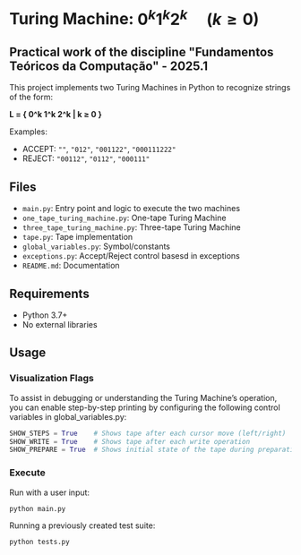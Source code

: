 # Turing Machine: $0^k 1^k 2^k \quad (k \geq 0)$
## Practical work of the discipline "Fundamentos Teóricos da Computação" - 2025.1

This project implements two Turing Machines in Python to recognize strings of the form:

**L = { 0^k 1^k 2^k | k ≥ 0 }**

Examples:
- ACCEPT: `""`, `"012"`, `"001122"`, `"000111222"`
- REJECT: `"00112"`, `"0112"`, `"000111"`

## Files
- `main.py`: Entry point and logic to execute the two machines
- `one_tape_turing_machine.py`: One-tape Turing Machine
- `three_tape_turing_machine.py`: Three-tape Turing Machine
- `tape.py`: Tape implementation
- `global_variables.py`: Symbol/constants
- `exceptions.py`: Accept/Reject control basesd in exceptions
- `README.md`: Documentation

## Requirements
- Python 3.7+
- No external libraries

## Usage

### Visualization Flags
To assist in debugging or understanding the Turing Machine’s operation, you can enable step-by-step printing by configuring the following control variables in global_variables.py:

```python
SHOW_STEPS = True    # Shows tape after each cursor move (left/right)
SHOW_WRITE = True    # Shows tape after each write operation
SHOW_PREPARE = True  # Shows initial state of the tape during preparation
```

### Execute

Run with a user input:

```python
python main.py
```

Running a previously created test suite:
```python
python tests.py
```



